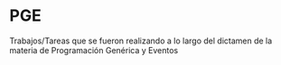 # PGE
Trabajos/Tareas que se fueron realizando a lo largo del dictamen de la materia de Programación Genérica y Eventos
